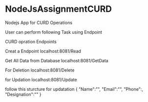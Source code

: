 # NodeJsAssignmentCURD

Nodejs App for CURD Operations 

User can perform following Task using Endpoint

CURD opration Endpoints

Creat a Endpoint
localhost:8081/Read

Get All Data from Database
localhost:8081/GetData

For Deletion 
localhost:8081/Delete

for Updation
localhost:8081/Update

follow this sturcture for updatation
{
    "Name":"",
    "Email":"",
    "Phone":,
    "Designation":""
}

